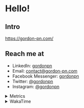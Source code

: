 # Hello!

## Intro

<https://gordon-pn.com/>

## Reach me at

- LinkedIn: [gordonpn](https://www.linkedin.com/in/gordonpn/)
- Email: [contact@gordon-pn.com](mailto:contact@gordon-pn.com)
- Facebook Messenger: [gordonpn](https://www.messenger.com/t/Gordonpn)
- Twitter: [@gordonpn](https://twitter.com/Gordonpn)
- Instagram: [@gordonpn](https://www.instagram.com/gordonpn/)

<details>
  <summary>Metrics</summary>

  <img align="center" src="https://github.com/gordonpn/gordonpn/blob/master/github-metrics.svg" alt="GitHub Metrics">

</details>

<details>
  <summary>WakaTime</summary>

  <!--START_SECTION:waka-->
📊 **This Week I Spent My Time On** 

```text
💬 Programming Languages: 
Other                    15 hrs 27 mins      ████████████████████████░   97.98 % 
TypeScript               16 mins             ░░░░░░░░░░░░░░░░░░░░░░░░░   01.79 % 
Brazil Dependency Config 1 min               ░░░░░░░░░░░░░░░░░░░░░░░░░   00.18 % 
Markdown                 0 secs              ░░░░░░░░░░░░░░░░░░░░░░░░░   00.05 % 

🔥 Editors: 
Chrome                   9 hrs 11 mins       ███████████████░░░░░░░░░░   58.22 % 
Slack                    2 hrs 13 mins       ████░░░░░░░░░░░░░░░░░░░░░   14.07 % 
Messages                 2 hrs               ███░░░░░░░░░░░░░░░░░░░░░░   12.76 % 
Firefox                  38 mins             █░░░░░░░░░░░░░░░░░░░░░░░░   04.04 % 
MicrosoftOutlook         29 mins             █░░░░░░░░░░░░░░░░░░░░░░░░   03.14 % 
```


 Last Updated on 16/06/2025 10:29:29 UTC
<!--END_SECTION:waka-->
</details>
